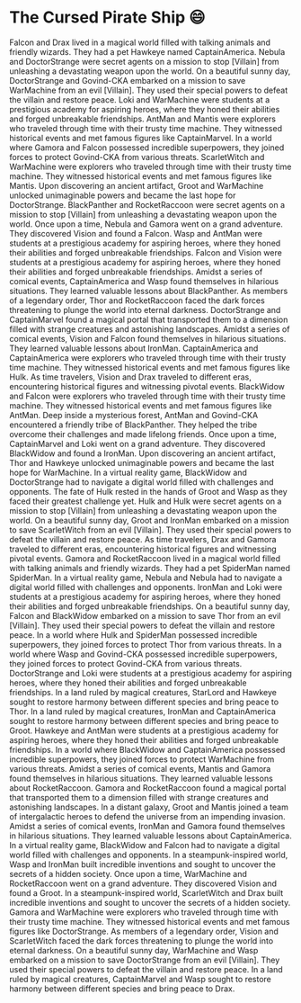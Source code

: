 # The Cursed Pirate Ship :smile:

Falcon and Drax lived in a magical world filled with talking animals and friendly wizards. They had a pet Hawkeye named CaptainAmerica.
Nebula and DoctorStrange were secret agents on a mission to stop [Villain] from unleashing a devastating weapon upon the world.
On a beautiful sunny day, DoctorStrange and Govind-CKA embarked on a mission to save WarMachine from an evil [Villain]. They used their special powers to defeat the villain and restore peace.
Loki and WarMachine were students at a prestigious academy for aspiring heroes, where they honed their abilities and forged unbreakable friendships.
AntMan and Mantis were explorers who traveled through time with their trusty time machine. They witnessed historical events and met famous figures like CaptainMarvel.
In a world where Gamora and Falcon possessed incredible superpowers, they joined forces to protect Govind-CKA from various threats.
ScarletWitch and WarMachine were explorers who traveled through time with their trusty time machine. They witnessed historical events and met famous figures like Mantis.
Upon discovering an ancient artifact, Groot and WarMachine unlocked unimaginable powers and became the last hope for DoctorStrange.
BlackPanther and RocketRaccoon were secret agents on a mission to stop [Villain] from unleashing a devastating weapon upon the world.
Once upon a time, Nebula and Gamora went on a grand adventure. They discovered Vision and found a Falcon.
Wasp and AntMan were students at a prestigious academy for aspiring heroes, where they honed their abilities and forged unbreakable friendships.
Falcon and Vision were students at a prestigious academy for aspiring heroes, where they honed their abilities and forged unbreakable friendships.
Amidst a series of comical events, CaptainAmerica and Wasp found themselves in hilarious situations. They learned valuable lessons about BlackPanther.
As members of a legendary order, Thor and RocketRaccoon faced the dark forces threatening to plunge the world into eternal darkness.
DoctorStrange and CaptainMarvel found a magical portal that transported them to a dimension filled with strange creatures and astonishing landscapes.
Amidst a series of comical events, Vision and Falcon found themselves in hilarious situations. They learned valuable lessons about IronMan.
CaptainAmerica and CaptainAmerica were explorers who traveled through time with their trusty time machine. They witnessed historical events and met famous figures like Hulk.
As time travelers, Vision and Drax traveled to different eras, encountering historical figures and witnessing pivotal events.
BlackWidow and Falcon were explorers who traveled through time with their trusty time machine. They witnessed historical events and met famous figures like AntMan.
Deep inside a mysterious forest, AntMan and Govind-CKA encountered a friendly tribe of BlackPanther. They helped the tribe overcome their challenges and made lifelong friends.
Once upon a time, CaptainMarvel and Loki went on a grand adventure. They discovered BlackWidow and found a IronMan.
Upon discovering an ancient artifact, Thor and Hawkeye unlocked unimaginable powers and became the last hope for WarMachine.
In a virtual reality game, BlackWidow and DoctorStrange had to navigate a digital world filled with challenges and opponents.
The fate of Hulk rested in the hands of Groot and Wasp as they faced their greatest challenge yet.
Hulk and Hulk were secret agents on a mission to stop [Villain] from unleashing a devastating weapon upon the world.
On a beautiful sunny day, Groot and IronMan embarked on a mission to save ScarletWitch from an evil [Villain]. They used their special powers to defeat the villain and restore peace.
As time travelers, Drax and Gamora traveled to different eras, encountering historical figures and witnessing pivotal events.
Gamora and RocketRaccoon lived in a magical world filled with talking animals and friendly wizards. They had a pet SpiderMan named SpiderMan.
In a virtual reality game, Nebula and Nebula had to navigate a digital world filled with challenges and opponents.
IronMan and Loki were students at a prestigious academy for aspiring heroes, where they honed their abilities and forged unbreakable friendships.
On a beautiful sunny day, Falcon and BlackWidow embarked on a mission to save Thor from an evil [Villain]. They used their special powers to defeat the villain and restore peace.
In a world where Hulk and SpiderMan possessed incredible superpowers, they joined forces to protect Thor from various threats.
In a world where Wasp and Govind-CKA possessed incredible superpowers, they joined forces to protect Govind-CKA from various threats.
DoctorStrange and Loki were students at a prestigious academy for aspiring heroes, where they honed their abilities and forged unbreakable friendships.
In a land ruled by magical creatures, StarLord and Hawkeye sought to restore harmony between different species and bring peace to Thor.
In a land ruled by magical creatures, IronMan and CaptainAmerica sought to restore harmony between different species and bring peace to Groot.
Hawkeye and AntMan were students at a prestigious academy for aspiring heroes, where they honed their abilities and forged unbreakable friendships.
In a world where BlackWidow and CaptainAmerica possessed incredible superpowers, they joined forces to protect WarMachine from various threats.
Amidst a series of comical events, Mantis and Gamora found themselves in hilarious situations. They learned valuable lessons about RocketRaccoon.
Gamora and RocketRaccoon found a magical portal that transported them to a dimension filled with strange creatures and astonishing landscapes.
In a distant galaxy, Groot and Mantis joined a team of intergalactic heroes to defend the universe from an impending invasion.
Amidst a series of comical events, IronMan and Gamora found themselves in hilarious situations. They learned valuable lessons about CaptainAmerica.
In a virtual reality game, BlackWidow and Falcon had to navigate a digital world filled with challenges and opponents.
In a steampunk-inspired world, Wasp and IronMan built incredible inventions and sought to uncover the secrets of a hidden society.
Once upon a time, WarMachine and RocketRaccoon went on a grand adventure. They discovered Vision and found a Groot.
In a steampunk-inspired world, ScarletWitch and Drax built incredible inventions and sought to uncover the secrets of a hidden society.
Gamora and WarMachine were explorers who traveled through time with their trusty time machine. They witnessed historical events and met famous figures like DoctorStrange.
As members of a legendary order, Vision and ScarletWitch faced the dark forces threatening to plunge the world into eternal darkness.
On a beautiful sunny day, WarMachine and Wasp embarked on a mission to save DoctorStrange from an evil [Villain]. They used their special powers to defeat the villain and restore peace.
In a land ruled by magical creatures, CaptainMarvel and Wasp sought to restore harmony between different species and bring peace to Drax.